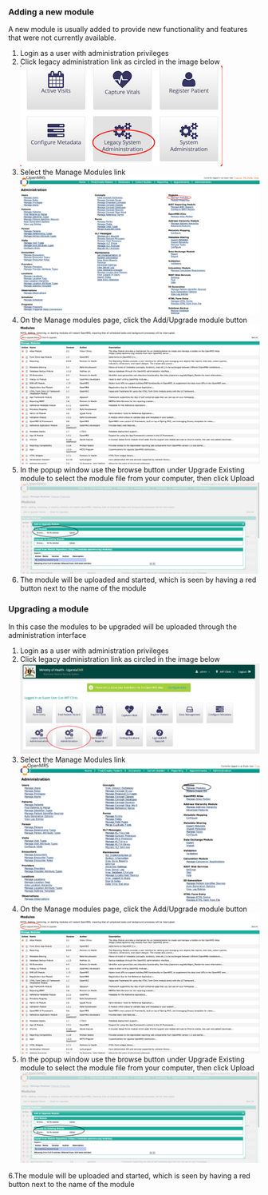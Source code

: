 ### Adding a new module

A new module is usually added to provide new functionality and features that were not currently available.  
1. Login as a user with administration privileges  
2. Click legacy administration link as circled in the image below  
![](/Legacy_system_admin.png)  
3. Select the Manage Modules link  
![](/images/legacy_admin_manage_modules.png)  
4. On the Manage modules page, click the Add/Upgrade module button  
![](/images/legacy_admin_add_module.png)  
5. In the popup window use the browse button under Upgrade Existing module to select the module file from your computer, then click Upload  
![](/images/upload_new_module.png)  
6. The module will be uploaded and started, which is seen by having a red button next to the name of the module

### Upgrading a module

In this case the modules to be upgraded will be uploaded through the administration interface  
1. Login as a user with administration privileges  
2. Click legacy administration link as circled in the image below  
![](/images/system_administration_link.png)  
3. Select the Manage Modules link  
![](/images/manage_modules_link.png)  
4. On the Manage modules page, click the Add/Upgrade module button  
![](/images/legacy_admin_add_module.png)  
5. In the popup window use the browse button under Upgrade Existing module to select the module file from your computer, then click Upload![](/images/upgrade_existing_module.png)

6.The module will be uploaded and started, which is seen by having a red button next to the name of the module

